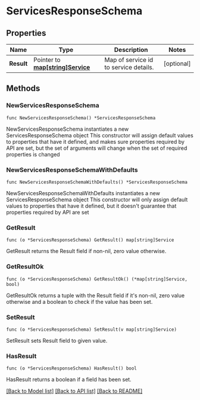 # ServicesResponseSchema

## Properties

Name | Type | Description | Notes
------------ | ------------- | ------------- | -------------
**Result** | Pointer to [**map[string]Service**](Service.md) | Map of service id to service details. | [optional] 

## Methods

### NewServicesResponseSchema

`func NewServicesResponseSchema() *ServicesResponseSchema`

NewServicesResponseSchema instantiates a new ServicesResponseSchema object
This constructor will assign default values to properties that have it defined,
and makes sure properties required by API are set, but the set of arguments
will change when the set of required properties is changed

### NewServicesResponseSchemaWithDefaults

`func NewServicesResponseSchemaWithDefaults() *ServicesResponseSchema`

NewServicesResponseSchemaWithDefaults instantiates a new ServicesResponseSchema object
This constructor will only assign default values to properties that have it defined,
but it doesn't guarantee that properties required by API are set

### GetResult

`func (o *ServicesResponseSchema) GetResult() map[string]Service`

GetResult returns the Result field if non-nil, zero value otherwise.

### GetResultOk

`func (o *ServicesResponseSchema) GetResultOk() (*map[string]Service, bool)`

GetResultOk returns a tuple with the Result field if it's non-nil, zero value otherwise
and a boolean to check if the value has been set.

### SetResult

`func (o *ServicesResponseSchema) SetResult(v map[string]Service)`

SetResult sets Result field to given value.

### HasResult

`func (o *ServicesResponseSchema) HasResult() bool`

HasResult returns a boolean if a field has been set.


[[Back to Model list]](../README.md#documentation-for-models) [[Back to API list]](../README.md#documentation-for-api-endpoints) [[Back to README]](../README.md)


